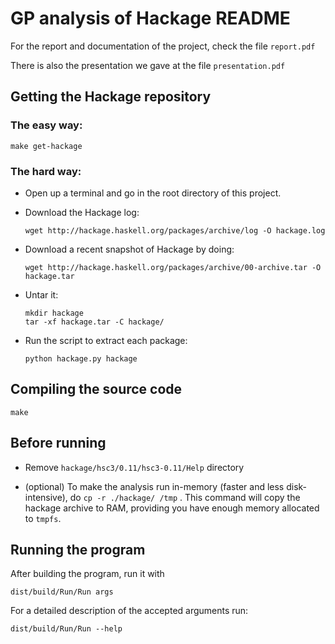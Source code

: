 # GP analysis of Hackage README

For the report and documentation of the project, check the file `report.pdf`

There is also the presentation we gave at the file `presentation.pdf`

## Getting the Hackage repository

### The easy way:

~~~
make get-hackage
~~~

### The hard way:

* Open up a terminal and go in the root directory of this project.
* Download the Hackage log:

    ~~~
    wget http://hackage.haskell.org/packages/archive/log -O hackage.log

    ~~~

* Download a recent snapshot of Hackage by doing:

    ~~~
   	wget http://hackage.haskell.org/packages/archive/00-archive.tar -O hackage.tar
    ~~~

* Untar it:

    ~~~
    mkdir hackage
	tar -xf hackage.tar -C hackage/
    ~~~

* Run the script to extract each package:

    ~~~
    python hackage.py hackage
    ~~~

## Compiling the source code

~~~
make
~~~

## Before running

- Remove `hackage/hsc3/0.11/hsc3-0.11/Help` directory

- (optional) To make the analysis run in-memory (faster and less disk-intensive),
  do `cp -r ./hackage/ /tmp` . This command will copy the hackage archive
  to RAM, providing you have enough memory allocated to `tmpfs`.


## Running the program

After building the program, run it with

`dist/build/Run/Run args`

For a detailed description of the accepted arguments run:

`dist/build/Run/Run --help`
